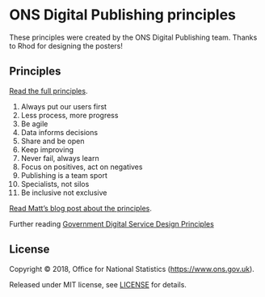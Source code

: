 # ONS Digital Publishing principles

These principles were created by the ONS Digital Publishing team. Thanks to Rhod for designing the posters!

## Principles

[Read the full principles](principles.md).

1. Always put our users first
2. Less process, more progress
3. Be agile
4. Data informs decisions
5. Share and be open
6. Keep improving
7. Never fail, always learn
8. Focus on positives, act on negatives
9. Publishing is a team sport
10. Specialists, not silos
11. Be inclusive not exclusive

[Read Matt’s blog post about the principles](https://digitalblog.ons.gov.uk/2016/07/27/the-first-xi-ons-digital-publishing-principles/).

Further reading [Government Digital Service Design Principles](https://www.gov.uk/design-principles)

## License

Copyright © 2018, Office for National Statistics (https://www.ons.gov.uk).

Released under MIT license, see [LICENSE](LICENSE.md) for details.
